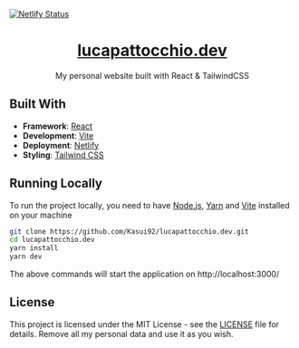 [![Netlify Status](https://api.netlify.com/api/v1/badges/452ad6fc-5bc7-4cee-9b17-35bef96423fb/deploy-status)](https://app.netlify.com/sites/lucapattocchio/deploys)

<div align="center">
  <h1><a href="https://lucapattocchio.dev" target="_blank">lucapattocchio.dev</a></h1>
  My personal website built with React & TailwindCSS
</div>

## Built With

- **Framework**: [React](https://react.dev/)
- **Development**: [Vite](https://vitejs.dev/)
- **Deployment**: [Netlify](https://www.netlify.com/)
- **Styling**: [Tailwind CSS](https://tailwindcss.com)

## Running Locally

To run the project locally, you need to have [Node.js](https://nodejs.org/en/), [Yarn](https://yarnpkg.com/) and [Vite](https://vitejs.dev/) installed on your machine

```bash
git clone https://github.com/Kasui92/lucapattocchio.dev.git
cd lucapattocchio.dev
yarn install
yarn dev
```

The above commands will start the application on http://localhost:3000/

## License

This project is licensed under the MIT License - see the [LICENSE](LICENSE) file for details.
Remove all my personal data and use it as you wish.
